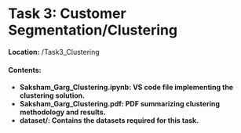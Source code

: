 <h1>Task 3: Customer Segmentation/Clustering</h1>

<b>Location:</b> /Task3_Clustering

<h4><b>Contents:<b></h4>

<ul>
<li>Saksham_Garg_Clustering.ipynb: VS code file  implementing the clustering solution.</li>
<li>Saksham_Garg_Clustering.pdf: PDF summarizing clustering methodology and results.</li>
<li>dataset/: Contains the datasets required for this task.</li>
</ul>